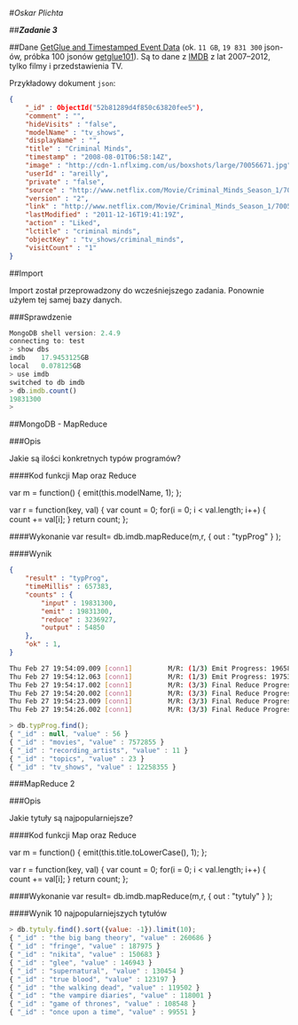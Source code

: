 #*Oskar Plichta*

##***Zadanie 3***

##Dane
[GetGlue and Timestamped Event Data](http://getglue-data.s3.amazonaws.com/getglue_sample.tar.gz) (ok. `11 GB`, `19 831 300` json-ów, próbka 100 jsonów [getglue101](https://github.com/nosql/aggregations-2/blob/master/data/wbzyl/getglue101.json)). Są to dane z [IMDB](http://www.imdb.com/) z lat 2007–2012, tylko filmy i przedstawienia TV. 

Przykładowy dokument `json`:

```json
{
	"_id" : ObjectId("52b81289d4f850c63820fee5"),
	"comment" : "",
	"hideVisits" : "false",
	"modelName" : "tv_shows",
	"displayName" : "",
	"title" : "Criminal Minds",
	"timestamp" : "2008-08-01T06:58:14Z",
	"image" : "http://cdn-1.nflximg.com/us/boxshots/large/70056671.jpg",
	"userId" : "areilly",
	"private" : "false",
	"source" : "http://www.netflix.com/Movie/Criminal_Minds_Season_1/70056671",
	"version" : "2",
	"link" : "http://www.netflix.com/Movie/Criminal_Minds_Season_1/70056671",
	"lastModified" : "2011-12-16T19:41:19Z",
	"action" : "Liked",
	"lctitle" : "criminal minds",
	"objectKey" : "tv_shows/criminal_minds",
	"visitCount" : "1"
}
```

##Import

Import został przeprowadzony do wcześniejszego zadania. Ponownie użyłem tej samej bazy danych.

###Sprawdzenie
```js
MongoDB shell version: 2.4.9
connecting to: test
> show dbs
imdb	17.9453125GB
local	0.078125GB
> use imdb
switched to db imdb
> db.imdb.count()
19831300
> 
```


##MongoDB - MapReduce

###Opis

Jakie są ilości konkretnych typów programów?


####Kod funkcji Map oraz Reduce

var m = function() {
  emit(this.modelName, 1);
};


var r = function(key, val) {
  var count = 0;
  for(i = 0; i < val.length; i++) {
    count += val[i];
  }
  return count;
};

####Wykonanie
var result= db.imdb.mapReduce(m,r, { out : "typProg" }
);

####Wynik
```json
{
	"result" : "typProg",
	"timeMillis" : 657383,
	"counts" : {
		"input" : 19831300,
		"emit" : 19831300,
		"reduce" : 3236927,
		"output" : 54850
	},
	"ok" : 1,
}
```

```sh
Thu Feb 27 19:54:09.009 [conn1] 		M/R: (1/3) Emit Progress: 19658100/19831300	99%
Thu Feb 27 19:54:12.063 [conn1] 		M/R: (1/3) Emit Progress: 19753500/19831300	99%
Thu Feb 27 19:54:17.002 [conn1] 		M/R: (3/3) Final Reduce Progress: 476900/3209749	14%
Thu Feb 27 19:54:20.002 [conn1] 		M/R: (3/3) Final Reduce Progress: 1213400/3209749	37%
Thu Feb 27 19:54:23.009 [conn1] 		M/R: (3/3) Final Reduce Progress: 1978600/3209749	61%
Thu Feb 27 19:54:26.002 [conn1] 		M/R: (3/3) Final Reduce Progress: 2830100/3209749	88%
```


```js
> db.typProg.find();
{ "_id" : null, "value" : 56 }
{ "_id" : "movies", "value" : 7572855 }
{ "_id" : "recording_artists", "value" : 11 }
{ "_id" : "topics", "value" : 23 }
{ "_id" : "tv_shows", "value" : 12258355 }
```
###MapReduce 2

###Opis

Jakie tytuły są najpopularniejsze?

####Kod funkcji Map oraz Reduce

var m = function() {
  emit(this.title.toLowerCase(), 1);
};


var r = function(key, val) {
  var count = 0;
  for(i = 0; i < val.length; i++) {
    count += val[i];
  }
  return count;
};

####Wykonanie
var result= db.imdb.mapReduce(m,r, { out : "tytuly" }
);

####Wynik
10 najpopularniejszych tytułów

```js
> db.tytuly.find().sort({value: -1}).limit(10);
{ "_id" : "the big bang theory", "value" : 260686 }
{ "_id" : "fringe", "value" : 187975 }
{ "_id" : "nikita", "value" : 150683 }
{ "_id" : "glee", "value" : 146943 }
{ "_id" : "supernatural", "value" : 130454 }
{ "_id" : "true blood", "value" : 123197 }
{ "_id" : "the walking dead", "value" : 119502 }
{ "_id" : "the vampire diaries", "value" : 118001 }
{ "_id" : "game of thrones", "value" : 108548 }
{ "_id" : "once upon a time", "value" : 99551 }

```
